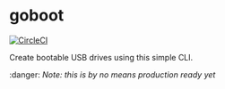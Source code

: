 # goboot
[![CircleCI](https://circleci.com/gh/sanderploegsma/goboot.svg?style=svg)](https://circleci.com/gh/sanderploegsma/goboot)

Create bootable USB drives using this simple CLI.

:danger: *Note: this is by no means production ready yet*